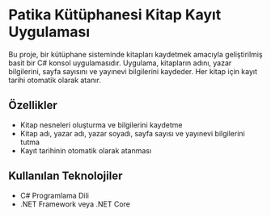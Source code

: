 # Patika Kütüphanesi Kitap Kayıt Uygulaması

Bu proje, bir kütüphane sisteminde kitapları kaydetmek amacıyla geliştirilmiş basit bir C# konsol uygulamasıdır. Uygulama, kitapların adını, yazar bilgilerini, sayfa sayısını ve yayınevi bilgilerini kaydeder. Her kitap için kayıt tarihi otomatik olarak atanır.

## Özellikler

- Kitap nesneleri oluşturma ve bilgilerini kaydetme
- Kitap adı, yazar adı, yazar soyadı, sayfa sayısı ve yayınevi bilgilerini tutma
- Kayıt tarihinin otomatik olarak atanması

## Kullanılan Teknolojiler

- C# Programlama Dili
- .NET Framework veya .NET Core
